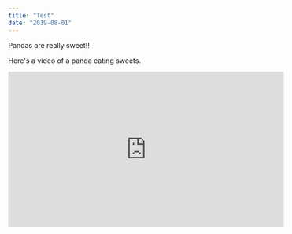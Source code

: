 ```yaml
---
title: "Test"
date: "2019-08-01"
---
```


Pandas are really sweet!!

Here's a video of a panda eating sweets.

<iframe width="560" height="315" src="https://www.youtube.com/embed/4n0xNbfJLR8" frameborder="0" allowfullscreen></iframe>
